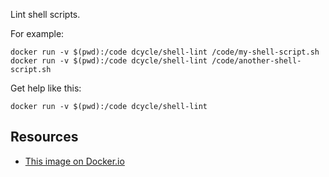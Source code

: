 Lint shell scripts.

For example:

    docker run -v $(pwd):/code dcycle/shell-lint /code/my-shell-script.sh
    docker run -v $(pwd):/code dcycle/shell-lint /code/another-shell-script.sh

Get help like this:

    docker run -v $(pwd):/code dcycle/shell-lint

Resources
-----

 * [This image on Docker.io](https://hub.docker.com/r/dcycle/shell-lint/)
